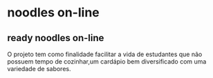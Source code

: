 # noodles on-line
## ready noodles on-line
O projeto tem como finalidade facilitar a vida de estudantes que não possuem tempo de cozinhar,um cardápio bem diversificado com uma variedade de sabores. 
